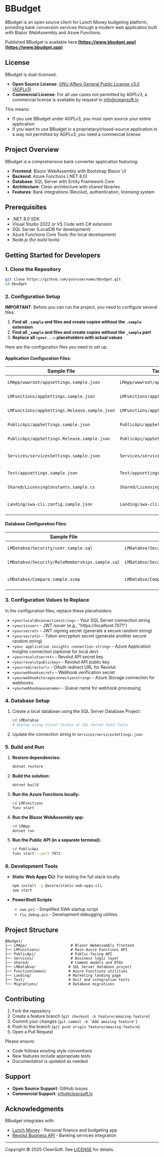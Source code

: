 # BBudget

BBudget is an open source client for Lunch Money budgeting platform, providing bank conversion services through a modern web application built with Blazor WebAssembly and Azure Functions.

Published BBudget is available here:**[https://www.bbudget.app](https://www.bbudget.app)**

## License

BBudget is dual-licensed:

- **Open Source License**: [GNU Affero General Public License v3.0 (AGPLv3)](LICENSE)
- **Commercial License**: For all use cases not permitted by AGPLv3, a commercial license is available by request to info@cleansoft.lv

This means:
- If you use BBudget under AGPLv3, you must open source your entire application
- If you want to use BBudget in a proprietary/closed-source application in a way not permitted by AGPLv3, you need a commercial license

## Project Overview

BBudget is a comprehensive bank converter application featuring:
- **Frontend**: Blazor WebAssembly with Bootstrap Blazor UI
- **Backend**: Azure Functions (.NET 8.0)
- **Database**: SQL Server with Entity Framework Core
- **Architecture**: Clean architecture with shared libraries
- **Features**: Bank integrations (Revolut), authentication, licensing system

## Prerequisites

- .NET 8.0 SDK
- Visual Studio 2022 or VS Code with C# extension
- SQL Server (LocalDB for development)
- Azure Functions Core Tools (for local development)
- Node.js (for build tools)

## Getting Started for Developers

### 1. Clone the Repository

```bash
git clone https://github.com/yourusername/bbudget.git
cd bbudget
```

### 2. Configuration Setup

**IMPORTANT**: Before you can run the project, you need to configure several files:

1. **Find all `.sample` and files and create copies without the `.sample` extension**
2. **Find all `_sample` and files and create copies without the `_sample` part**
3. **Replace all `<your...>` placeholders with actual values**

Here are the configuration files you need to set up:

#### Application Configuration Files:

| Sample File | Target File | Description |
|------------|-------------|-------------|
| `LMApp/wwwroot/appsettings.sample.json` | `LMApp/wwwroot/appsettings.json` | Frontend configuration |
| `LMFunctions/appSettings.sample.json` | `LMFunctions/appSettings.json` | Main API configuration |
| `LMFunctions/appSettings.Release.sample.json` | `LMFunctions/appSettings.Release.json` | Production API settings |
| `PublicApi/appSettings.sample.json` | `PublicApi/appSettings.json` | Public API configuration |
| `PublicApi/appSettings.Release.sample.json` | `PublicApi/appSettings.Release.json` | Production public API |
| `Services/servicesSettings.sample.json` | `Services/servicesSettings.json` | Core services configuration |
| `Test/appsettings.sample.json` | `Test/appsettings.json` | Test configuration |
| `Shared/LicensingConstants.sample.cs` | `Shared/LicensingConstants.cs` | Licensing constants |
| `Landing/swa-cli.config.sample.json` | `Landing/swa-cli.config.json` | Static Web Apps CLI config |

#### Database Configuration Files:

| Sample File | Target File | Description |
|------------|-------------|-------------|
| `LMDatabse/Security/user.sample.sql` | `LMDatabse/Security/user.sql` | Database user setup |
| `LMDatabse/Security/RoleMemberships.sample.sql` | `LMDatabse/Security/RoleMemberships.sql` | Database roles |
| `LMDatabse/Compare.sample.scmp` | `LMDatabse/Compare.scmp` | Database comparison settings |

### 3. Configuration Values to Replace

In the configuration files, replace these placeholders:

- `<yourlocaldbconnectionstring>` - Your SQL Server connection string
- `<yourissuer>` - JWT issuer (e.g., "https://localhost:7071")
- `<yoursecret>` - JWT signing secret (generate a secure random string)
- `<yoursecret2>` - Token encryption secret (generate another secure random string)
- `<your application insights connection string>` - Azure Application Insights connection (optional for local dev)
- `<yourrevolutsecret>` - Revolut API secret key
- `<yourrevolutpublickey>` - Revolut API public key
- `<yourredirecturl>` - OAuth redirect URL for Revolut
- `<yourwebhooksecret>` - Webhook verification secret
- `<yourwebhookstorageconnectionstring>` - Azure Storage connection for webhooks
- `<yourwebhookqueuename>` - Queue name for webhook processing

### 4. Database Setup

1. Create a local database using the SQL Server Database Project:
   ```bash
   cd LMDatabse
   # Deploy using Visual Studio or SQL Server Data Tools
   ```

2. Update the connection string in `Services/servicesSettings.json`

### 5. Build and Run

1. **Restore dependencies:**
   ```bash
   dotnet restore
   ```

2. **Build the solution:**
   ```bash
   dotnet build
   ```

3. **Run the Azure Functions locally:**
   ```bash
   cd LMFunctions
   func start
   ```

4. **Run the Blazor WebAssembly app:**
   ```bash
   cd LMApp
   dotnet run
   ```

5. **Run the Public API (in a separate terminal):**
   ```bash
   cd PublicApi
   func start --port 7072
   ```

### 6. Development Tools

- **Static Web Apps CLI**: For testing the full stack locally
  ```bash
  npm install -g @azure/static-web-apps-cli
  swa start
  ```

- **PowerShell Scripts**:
  - `swa.ps1` - Simplified SWA startup script
  - `fix_debug.ps1` - Development debugging utilities

## Project Structure

```
BBudget/
├── LMApp/                    # Blazor WebAssembly frontend
├── LMFunctions/              # Main Azure Functions API
├── PublicApi/                # Public-facing API
├── Services/                 # Business logic layer
├── Shared/                   # Common models and DTOs
├── LMDatabse/               # SQL Server database project
├── FunctionCommon/          # Azure Functions utilities
├── Landing/                 # Marketing landing page
├── Test/                    # Unit and integration tests
└── Migrations/              # Database migrations
```

## Contributing

1. Fork the repository
2. Create a feature branch (`git checkout -b feature/amazing-feature`)
3. Commit your changes (`git commit -m 'Add amazing feature'`)
4. Push to the branch (`git push origin feature/amazing-feature`)
5. Open a Pull Request

Please ensure:
- Code follows existing style conventions
- New features include appropriate tests
- Documentation is updated as needed

## Support

- **Open Source Support**: GitHub Issues
- **Commercial Support**: info@cleansoft.lv

## Acknowledgments

BBudget integrates with:
- [Lunch Money](https://lunchmoney.app/) - Personal finance and budgeting app
- [Revolut Business API](https://developer.revolut.com/) - Banking services integration

---

Copyright © 2025 CleanSoft. See [LICENSE](LICENSE) for details.